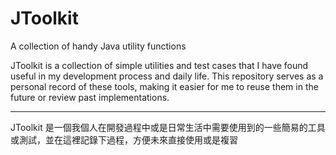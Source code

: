 # JToolkit

A collection of handy Java utility functions

JToolkit is a collection of simple utilities and test cases that I have found useful in my development process and daily
life.
This repository serves as a personal record of these tools, making it easier for me to reuse them in the future or
review past implementations.

---

JToolkit 是一個我個人在開發過程中或是日常生活中需要使用到的一些簡易的工具或測試，並在這裡記錄下過程，方便未來直接使用或是複習